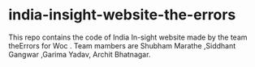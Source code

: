 # india-insight-website-the-errors
This repo contains the code of India In-sight website made by the team theErrors for Woc . Team mambers are Shubham Marathe ,Siddhant Gangwar ,Garima Yadav, Archit Bhatnagar.
